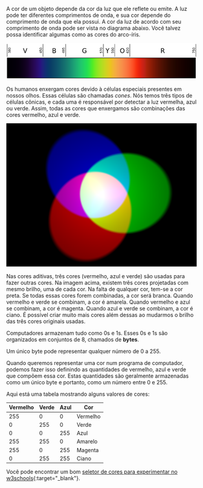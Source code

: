 A cor de um objeto depende da cor da luz que ele reflete ou emite. A luz pode ter diferentes comprimentos de onda, e sua cor depende do comprimento de onda que ela possui. A cor da luz de acordo com seu comprimento de onda pode ser vista no diagrama abaixo. Você talvez possa identificar algumas como as cores do arco-íris.

![Espectro visível](images/linear-visible-spectrum.png)

Os humanos enxergam cores devido à células especiais presentes em nossos olhos. Essas células são chamadas *cones*. Nós temos três tipos de células cônicas, e cada uma é responsável por detectar a luz vermelha, azul ou verde. Assim, todas as cores que enxergamos são combinações das cores vermelho, azul e verde.

![Mistura de cor aditiva](images/additive-colour-mixing.png)

Nas cores aditivas, três cores (vermelho, azul e verde) são usadas para fazer outras cores. Na imagem acima, existem três cores projetadas com mesmo brilho, uma de cada cor. Na falta de qualquer cor, tem-se a cor preta. Se todas essas cores forem combinadas, a cor será branca. Quando vermelho e verde se combinam, a cor é amarela. Quando vermelho e azul se combinam, a cor é magenta. Quando azul e verde se combinam, a cor é ciano. É possível criar muito mais cores além dessas ao mudarmos o brilho das três cores originais usadas.

Computadores armazenam tudo como 0s e 1s. Esses 0s e 1s são organizados em conjuntos de 8, chamados de **bytes**.

Um único byte pode representar qualquer número de 0 a 255.

Quando queremos representar uma cor num programa de computador, podemos fazer isso definindo as quantidades de vermelho, azul e verde que compõem essa cor. Estas quantidades são geralmente armazenadas como um único byte e portanto, como um número entre 0 e 255.

Aqui está uma tabela mostrando alguns valores de cores:

| Vermelho | Verde | Azul | Cor      |
| -------- | ----- | ---- | -------- |
| 255      | 0     | 0    | Vermelho |
| 0        | 255   | 0    | Verde    |
| 0        | 0     | 255  | Azul     |
| 255      | 255   | 0    | Amarelo  |
| 255      | 0     | 255  | Magenta  |
| 0        | 255   | 255  | Ciano    |

Você pode encontrar um bom [seletor de cores para experimentar no w3schools](https://www.w3schools.com/colors/colors_rgb.asp){:target="_blank"}.